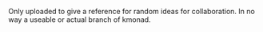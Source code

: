 Only uploaded to give a reference for random ideas for collaboration. In no way
a useable or actual branch of kmonad.

